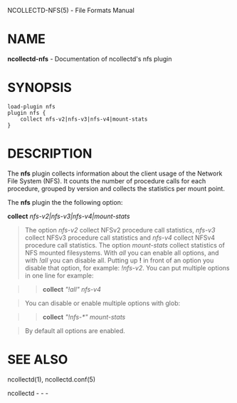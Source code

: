 NCOLLECTD-NFS(5) - File Formats Manual

# NAME

**ncollectd-nfs** - Documentation of ncollectd's nfs plugin

# SYNOPSIS

	load-plugin nfs
	plugin nfs {
	    collect nfs-v2|nfs-v3|nfs-v4|mount-stats
	}

# DESCRIPTION

The **nfs** plugin collects information about the client usage of the Network
File System (NFS). It counts the number of procedure calls for each procedure,
grouped by version and collects the statistics per mount point.

The **nfs** plugin the the following option:

**collect** *nfs-v2|nfs-v3|nfs-v4|mount-stats*

> The option *nfs-v2* collect NFSv2 procedure call statistics, *nfs-v3*
> collect NFSv3 procedure call statistics and *nfs-v4* collect NFSv4
> procedure call statistics.
> The option *mount-stats* collect statistics of NFS mounted filesystems.
> With *all* you can enable all options, and with *!all* you can
> disable all.
> Putting up **!** in front of an option you disable that option,
> for example: *!nfs-v2*.
> You can put multiple options in one line for example:

> >   **collect** *"!all"* *nfs-v4*

> You can disable or enable multiple options with glob:

> >   **collect** *"!nfs-\*"* *mount-stats*

> By default all options are enabled.

# SEE ALSO

ncollectd(1),
ncollectd.conf(5)

ncollectd - - -
